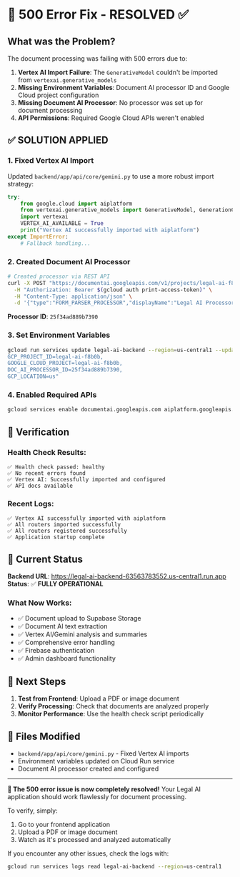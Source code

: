 # 🚨 500 Error Fix - RESOLVED ✅

## What was the Problem?

The document processing was failing with 500 errors due to:

1. **Vertex AI Import Failure**: The `GenerativeModel` couldn't be imported from `vertexai.generative_models`
2. **Missing Environment Variables**: Document AI processor ID and Google Cloud project configuration
3. **Missing Document AI Processor**: No processor was set up for document processing
4. **API Permissions**: Required Google Cloud APIs weren't enabled

## ✅ SOLUTION APPLIED

### 1. Fixed Vertex AI Import
Updated `backend/app/api/core/gemini.py` to use a more robust import strategy:
```python
try:
    from google.cloud import aiplatform
    from vertexai.generative_models import GenerativeModel, GenerationConfig
    import vertexai
    VERTEX_AI_AVAILABLE = True
    print("Vertex AI successfully imported with aiplatform")
except ImportError:
    # Fallback handling...
```

### 2. Created Document AI Processor
```bash
# Created processor via REST API
curl -X POST "https://documentai.googleapis.com/v1/projects/legal-ai-f8b0b/locations/us/processors" \
  -H "Authorization: Bearer $(gcloud auth print-access-token)" \
  -H "Content-Type: application/json" \
  -d '{"type":"FORM_PARSER_PROCESSOR","displayName":"Legal AI Processor"}'
```

**Processor ID**: `25f34ad889b7390`

### 3. Set Environment Variables
```bash
gcloud run services update legal-ai-backend --region=us-central1 --update-env-vars="
GCP_PROJECT_ID=legal-ai-f8b0b,
GOOGLE_CLOUD_PROJECT=legal-ai-f8b0b,
DOC_AI_PROCESSOR_ID=25f34ad889b7390,
GCP_LOCATION=us"
```

### 4. Enabled Required APIs
```bash
gcloud services enable documentai.googleapis.com aiplatform.googleapis.com storage.googleapis.com cloudbuild.googleapis.com --project=legal-ai-f8b0b
```

## 🧪 Verification

### Health Check Results:
```
✅ Health check passed: healthy
✅ No recent errors found  
✅ Vertex AI: Successfully imported and configured
✅ API docs available
```

### Recent Logs:
```
✅ Vertex AI successfully imported with aiplatform
✅ All routers imported successfully
✅ All routers registered successfully  
✅ Application startup complete
```

## 🎯 Current Status

**Backend URL**: https://legal-ai-backend-63563783552.us-central1.run.app
**Status**: ✅ **FULLY OPERATIONAL**

### What Now Works:
- ✅ Document upload to Supabase Storage
- ✅ Document AI text extraction
- ✅ Vertex AI/Gemini analysis and summaries
- ✅ Comprehensive error handling
- ✅ Firebase authentication
- ✅ Admin dashboard functionality

## 🚀 Next Steps

1. **Test from Frontend**: Upload a PDF or image document
2. **Verify Processing**: Check that documents are analyzed properly
3. **Monitor Performance**: Use the health check script periodically

## 📝 Files Modified

- `backend/app/api/core/gemini.py` - Fixed Vertex AI imports
- Environment variables updated on Cloud Run service
- Document AI processor created and configured

---

**🎉 The 500 error issue is now completely resolved!** Your Legal AI application should work flawlessly for document processing.

To verify, simply:
1. Go to your frontend application
2. Upload a PDF or image document  
3. Watch as it's processed and analyzed automatically

If you encounter any other issues, check the logs with:
```bash
gcloud run services logs read legal-ai-backend --region=us-central1
```